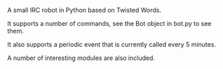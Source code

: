 A small IRC robot in Python based on Twisted Words.

It supports a number of commands, see the Bot object in bot.py to
see them.

It also supports a periodic event that is currently called every 5 minutes.

A number of interesting modules are also included.
